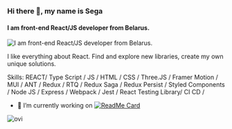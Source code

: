 ### Hi there 👋, my name is Sega
#### I am front-end React/JS developer from Belarus.
![I am front-end React/JS developer from Belarus.](https://i.pinimg.com/originals/25/f4/22/25f422d8af9d536c93a5ffccd2d19204.gif)

 I like everything about React. Find and explore new libraries, create my own unique solutions.

Skills: REACT/ Type Script / JS / HTML / CSS / Three.JS / Framer Motion / MUI / ANT / Redux / RTQ / Redux Saga / Redux Persist / Styled Components / Node JS / Express / Webpack / Jest / React Testing Library/ CI CD / 

- 🔭 I’m currently working on [![ReadMe Card](https://github-readme-stats.vercel.app/api/pin/?username=Segacnd&repo=perfect-todo)](https://github.com/Segacnd/perfect-todo) 

<img src="https://github-readme-stats.vercel.app/api/top-langs?username=madushadhanushka&show_icons=true&locale=en&layout=compact&theme=chartreuse-dark" alt="ovi" />
